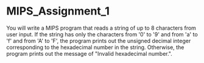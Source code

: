 # MIPS_Assignment_1
You will write a MIPS program that reads a string of up to 8 characters from user input. If the string has only the characters from '0' to '9' and from 'a' to 'f' and from 'A' to 'F', the program prints out the unsigned decimal integer corresponding to the hexadecimal number in the string. Otherwise, the program prints out the message of "Invalid hexadecimal number.". 
